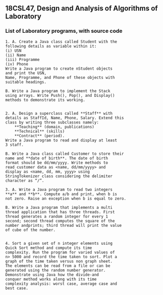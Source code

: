 ## 18CSL47, Design and Analysis of Algorithms of Laboratory ###

### List of Laboratory programs, with source code ###

    1. A. Create a Java class called Student with the
	following details as variable within it:
    (i) USN
    (ii) Name
    (iii) Programme
    (iv) Phone
    Write a Java program to create nStudent objects
	and print the USN,
	Name, Programme, and Phone of these objects with
	suitable headings.
	
	B. Write a Java program to implement the Stack
	using arrays. Write Push(), Pop(), and Display()
	methods to demonstrate its working.
	
	
    2. A. Design a superclass called **Staff** with
	details as StaffId, Name, Phone, Salary. Extend this
	class by writing three subclasses namely:
		**Teaching** (domain, publications)
		**Technical** (skills)
		**Contract** (period).
	Write a Java program to read and display at least
	3 staff.
	
	B. Write a Java class called Customer to store their
	name and **date of birth**. The date of birth
	format should be dd/mm/yyyy. Write methods to 
	read customer data as <name, dd/mm/yyyy> and
	display as <name, dd, mm, yyyy> using
	StringTokenizer class considering the delimiter
	character as “/”.
	
	3. A. Write a Java program to read two integers
	**a** and **b**. Compute a/b and print, when b is
	not zero. Raise an exception when b is equal to zero.
	
	B. Write a Java program that implements a multi
	thread application that has three threads. First
	thread generates a random integer for every 1
	second; second thread computes the square of the
	number andprints; third thread will print the value
	of cube of the number.
	
	
	4. Sort a given set of n integer elements using
	Quick Sort method and compute its time
	complexity. Run the program for varied values of
	n> 5000 and record the time taken to sort. Plot a
	graph of the time taken versus non graph sheet.
	The elements can be read from a file or can be
	generated using the random number generator.
	Demonstrate using Java how the divide-and
	conquer method works along with its time
	complexity analysis: worst case, average case and
	best case.